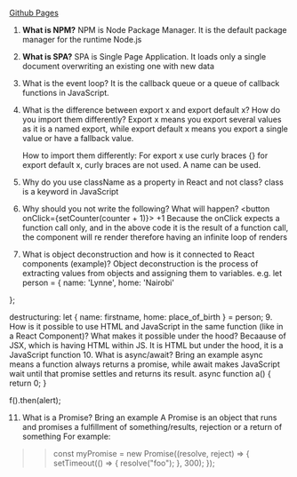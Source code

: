 [Github Pages](https://lynne2002.github.io/)

1. **What is NPM?**
   NPM is Node Package Manager. It is the default package manager for the runtime Node.js
2. **What is SPA?**
   SPA is Single Page Application. It loads only a single document overwriting an existing one with new data
3. What is the event loop?
   It is the callback queue or a queue of callback functions in JavaScript.
4. What is the difference between export x and export default x? How do you import them differently?
   Export x means you export several values as it is a named export, while export default x means you export a single value or have a fallback value.

   How to import them differently:
   For export x use  curly braces {} 
   for export default x, curly braces are not used. A name can be used.
5. Why do you use className as a property in React and not class?
   class is a keyword in JavaScript
6. Why should you not write the following? What will happen?
<button onClick={setCounter(counter + 1)}> +1 </button>
Because the onClick expects a function call only, and in the above code it is the result of a function call, the component will re render therefore having an infinite loop of renders

7. What is object deconstruction and how is it connected to React components (example)?
   Object deconstruction is the process of extracting values from objects and assigning them to variables.
   e.g. let person = {
    name: 'Lynne',
    home: 'Nairobi'

};
  
  destructuring:
let { name: firstname, home: place_of_birth } = person; 
9. How is it possible to use HTML and JavaScript in the same function (like in a React Component)? What makes it possible under the hood?
   Becaause of JSX, which is having HTML within JS. It is HTML but under the hood, it is a JavaScript function
10. What is async/await? Bring an example
    async means a function always returns a promise, while await makes JavaScript wait until that promise settles and returns its result.
         async function a() {
            return 0;
            }

f().then(alert);
    
11. What is a Promise? Bring an example
    A Promise is an object that runs and promises a fulfillment of something/results, rejection or a return of something
    For example:
    
>>    const myPromise = new Promise((resolve, reject) => {
      setTimeout(() => {
      resolve("foo");
      }, 300);
});
